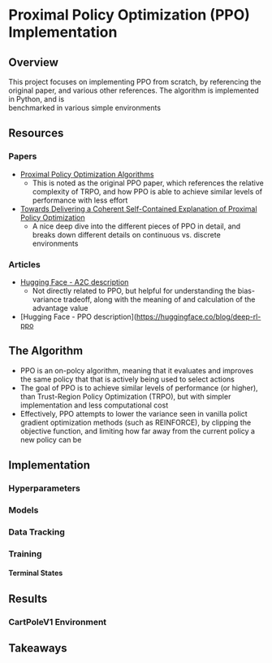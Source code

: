 # Proximal Policy Optimization (PPO) Implementation

## Overview
This project focuses on implementing PPO from scratch, by referencing the original paper, 
and various other references. The algorithm is implemented in Python, and is  
benchmarked in various simple environments

## Resources
### Papers
* [Proximal Policy Optimization Algorithms](https://arxiv.org/abs/1707.06347)
    * This is noted as the original PPO paper, which references the relative complexity of 
      TRPO, and how PPO is able to achieve similar levels of performance with less effort
* [Towards Delivering a Coherent Self-Contained Explanation of Proximal Policy Optimization](https://fse.studenttheses.ub.rug.nl/25709/1/mAI_2021_BickD.pdf)
    * A nice deep dive into the different pieces of PPO in detail, and breaks down different
      details on continuous vs. discrete environments
### Articles
* [Hugging Face - A2C description](https://huggingface.co/blog/deep-rl-a2c)
    * Not directly related to PPO, but helpful for understanding the bias-variance
    tradeoff, along with the meaning of and calculation of the advantage value
* [Hugging Face - PPO description](https://huggingface.co/blog/deep-rl-ppo


## The Algorithm
* PPO is an on-polcy algorithm, meaning that it evaluates and improves the same policy that
  that is actively being used to select actions
* The goal of PPO is to achieve similar levels of performance (or higher), than Trust-Region
  Policy Optimization (TRPO), but with simpler implementation and less computational cost
* Effectively, PPO attempts to lower the variance seen in vanilla polict gradient 
  optimization methods (such as REINFORCE), by clipping the objective function, and limiting
  how far away from the current policy a new policy can be

## Implementation
### Hyperparameters

### Models

### Data Tracking

### Training

#### Terminal States




## Results
### CartPoleV1 Environment


## Takeaways